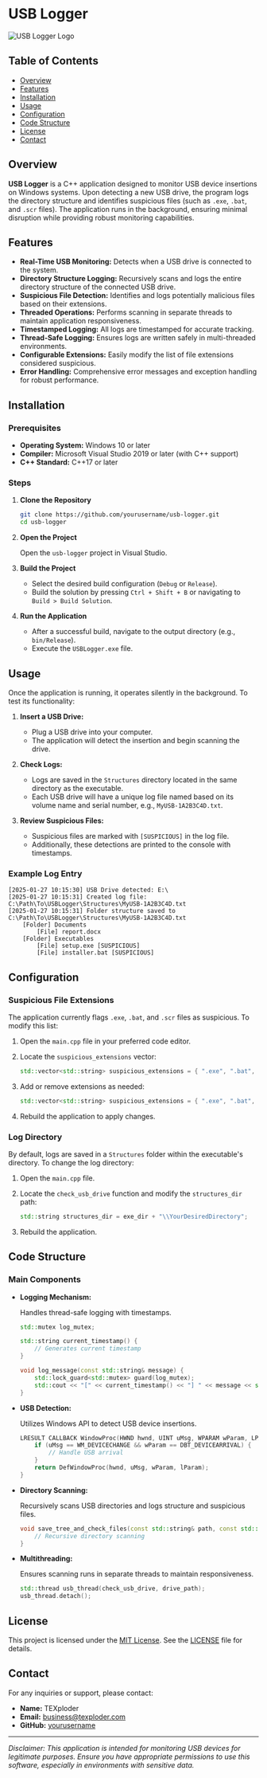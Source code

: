 # USB Logger

![USB Logger Logo](https://texploder.com/logo.png) <!-- Replace with actual logo if available -->

## Table of Contents

- [Overview](#overview)
- [Features](#features)
- [Installation](#installation)
- [Usage](#usage)
- [Configuration](#configuration)
- [Code Structure](#code-structure)
- [License](#license)
- [Contact](#contact)

## Overview

**USB Logger** is a C++ application designed to monitor USB device insertions on Windows systems. Upon detecting a new USB drive, the program logs the directory structure and identifies suspicious files (such as `.exe`, `.bat`, and `.scr` files). The application runs in the background, ensuring minimal disruption while providing robust monitoring capabilities.

## Features

- **Real-Time USB Monitoring:** Detects when a USB drive is connected to the system.
- **Directory Structure Logging:** Recursively scans and logs the entire directory structure of the connected USB drive.
- **Suspicious File Detection:** Identifies and logs potentially malicious files based on their extensions.
- **Threaded Operations:** Performs scanning in separate threads to maintain application responsiveness.
- **Timestamped Logging:** All logs are timestamped for accurate tracking.
- **Thread-Safe Logging:** Ensures logs are written safely in multi-threaded environments.
- **Configurable Extensions:** Easily modify the list of file extensions considered suspicious.
- **Error Handling:** Comprehensive error messages and exception handling for robust performance.

## Installation

### Prerequisites

- **Operating System:** Windows 10 or later
- **Compiler:** Microsoft Visual Studio 2019 or later (with C++ support)
- **C++ Standard:** C++17 or later

### Steps

1. **Clone the Repository**

   ```bash
   git clone https://github.com/yourusername/usb-logger.git
   cd usb-logger
   ```

2. **Open the Project**

   Open the `usb-logger` project in Visual Studio.

3. **Build the Project**

   - Select the desired build configuration (`Debug` or `Release`).
   - Build the solution by pressing `Ctrl + Shift + B` or navigating to `Build > Build Solution`.

4. **Run the Application**

   - After a successful build, navigate to the output directory (e.g., `bin/Release`).
   - Execute the `USBLogger.exe` file.

## Usage

Once the application is running, it operates silently in the background. To test its functionality:

1. **Insert a USB Drive:**

   - Plug a USB drive into your computer.
   - The application will detect the insertion and begin scanning the drive.

2. **Check Logs:**

   - Logs are saved in the `Structures` directory located in the same directory as the executable.
   - Each USB drive will have a unique log file named based on its volume name and serial number, e.g., `MyUSB-1A2B3C4D.txt`.

3. **Review Suspicious Files:**

   - Suspicious files are marked with `[SUSPICIOUS]` in the log file.
   - Additionally, these detections are printed to the console with timestamps.

### Example Log Entry

```plaintext
[2025-01-27 10:15:30] USB Drive detected: E:\
[2025-01-27 10:15:31] Created log file: C:\Path\To\USBLogger\Structures\MyUSB-1A2B3C4D.txt
[2025-01-27 10:15:31] Folder structure saved to C:\Path\To\USBLogger\Structures\MyUSB-1A2B3C4D.txt
    [Folder] Documents
        [File] report.docx
    [Folder] Executables
        [File] setup.exe [SUSPICIOUS]
        [File] installer.bat [SUSPICIOUS]
```

## Configuration

### Suspicious File Extensions

The application currently flags `.exe`, `.bat`, and `.scr` files as suspicious. To modify this list:

1. Open the `main.cpp` file in your preferred code editor.
2. Locate the `suspicious_extensions` vector:

   ```cpp
   std::vector<std::string> suspicious_extensions = { ".exe", ".bat", ".scr" };
   ```

3. Add or remove extensions as needed:

   ```cpp
   std::vector<std::string> suspicious_extensions = { ".exe", ".bat", ".scr", ".dll" };
   ```

4. Rebuild the application to apply changes.

### Log Directory

By default, logs are saved in a `Structures` folder within the executable's directory. To change the log directory:

1. Open the `main.cpp` file.
2. Locate the `check_usb_drive` function and modify the `structures_dir` path:

   ```cpp
   std::string structures_dir = exe_dir + "\\YourDesiredDirectory";
   ```

3. Rebuild the application.

## Code Structure

### Main Components

- **Logging Mechanism:**

  Handles thread-safe logging with timestamps.

  ```cpp
  std::mutex log_mutex;

  std::string current_timestamp() {
      // Generates current timestamp
  }

  void log_message(const std::string& message) {
      std::lock_guard<std::mutex> guard(log_mutex);
      std::cout << "[" << current_timestamp() << "] " << message << std::endl;
  }
  ```

- **USB Detection:**

  Utilizes Windows API to detect USB device insertions.

  ```cpp
  LRESULT CALLBACK WindowProc(HWND hwnd, UINT uMsg, WPARAM wParam, LPARAM lParam) {
      if (uMsg == WM_DEVICECHANGE && wParam == DBT_DEVICEARRIVAL) {
          // Handle USB arrival
      }
      return DefWindowProc(hwnd, uMsg, wParam, lParam);
  }
  ```

- **Directory Scanning:**

  Recursively scans USB directories and logs structure and suspicious files.

  ```cpp
  void save_tree_and_check_files(const std::string& path, const std::string& output_file, std::vector<std::string> suspicious_extensions, int level = 0) {
      // Recursive directory scanning
  }
  ```

- **Multithreading:**

  Ensures scanning runs in separate threads to maintain responsiveness.

  ```cpp
  std::thread usb_thread(check_usb_drive, drive_path);
  usb_thread.detach();
  ```

## License

This project is licensed under the [MIT License](https://opensource.org/licenses/MIT). See the [LICENSE](https://github.com/texploder/usb-logger/LICENSE) file for details.

## Contact

For any inquiries or support, please contact:

- **Name:** TEXploder
- **Email:** business@texploder.com
- **GitHub:** [yourusername](https://github.com/texploder)

---

*Disclaimer: This application is intended for monitoring USB devices for legitimate purposes. Ensure you have appropriate permissions to use this software, especially in environments with sensitive data.*
